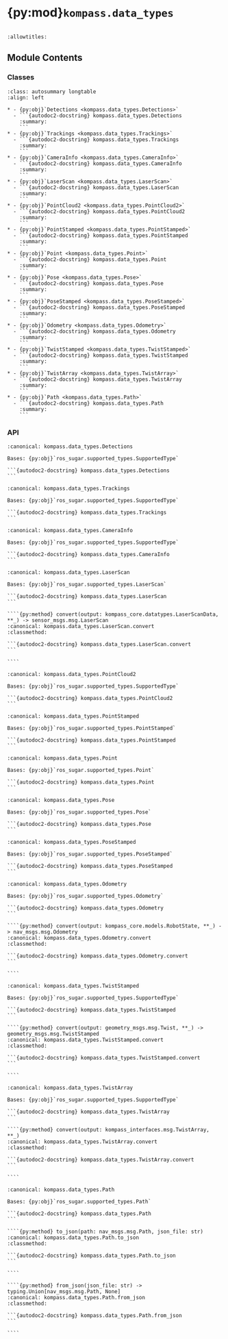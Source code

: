 # {py:mod}`kompass.data_types`

```{py:module} kompass.data_types
```

```{autodoc2-docstring} kompass.data_types
:allowtitles:
```

## Module Contents

### Classes

````{list-table}
:class: autosummary longtable
:align: left

* - {py:obj}`Detections <kompass.data_types.Detections>`
  - ```{autodoc2-docstring} kompass.data_types.Detections
    :summary:
    ```
* - {py:obj}`Trackings <kompass.data_types.Trackings>`
  - ```{autodoc2-docstring} kompass.data_types.Trackings
    :summary:
    ```
* - {py:obj}`CameraInfo <kompass.data_types.CameraInfo>`
  - ```{autodoc2-docstring} kompass.data_types.CameraInfo
    :summary:
    ```
* - {py:obj}`LaserScan <kompass.data_types.LaserScan>`
  - ```{autodoc2-docstring} kompass.data_types.LaserScan
    :summary:
    ```
* - {py:obj}`PointCloud2 <kompass.data_types.PointCloud2>`
  - ```{autodoc2-docstring} kompass.data_types.PointCloud2
    :summary:
    ```
* - {py:obj}`PointStamped <kompass.data_types.PointStamped>`
  - ```{autodoc2-docstring} kompass.data_types.PointStamped
    :summary:
    ```
* - {py:obj}`Point <kompass.data_types.Point>`
  - ```{autodoc2-docstring} kompass.data_types.Point
    :summary:
    ```
* - {py:obj}`Pose <kompass.data_types.Pose>`
  - ```{autodoc2-docstring} kompass.data_types.Pose
    :summary:
    ```
* - {py:obj}`PoseStamped <kompass.data_types.PoseStamped>`
  - ```{autodoc2-docstring} kompass.data_types.PoseStamped
    :summary:
    ```
* - {py:obj}`Odometry <kompass.data_types.Odometry>`
  - ```{autodoc2-docstring} kompass.data_types.Odometry
    :summary:
    ```
* - {py:obj}`TwistStamped <kompass.data_types.TwistStamped>`
  - ```{autodoc2-docstring} kompass.data_types.TwistStamped
    :summary:
    ```
* - {py:obj}`TwistArray <kompass.data_types.TwistArray>`
  - ```{autodoc2-docstring} kompass.data_types.TwistArray
    :summary:
    ```
* - {py:obj}`Path <kompass.data_types.Path>`
  - ```{autodoc2-docstring} kompass.data_types.Path
    :summary:
    ```
````

### API

````{py:class} Detections
:canonical: kompass.data_types.Detections

Bases: {py:obj}`ros_sugar.supported_types.SupportedType`

```{autodoc2-docstring} kompass.data_types.Detections
```

````

````{py:class} Trackings
:canonical: kompass.data_types.Trackings

Bases: {py:obj}`ros_sugar.supported_types.SupportedType`

```{autodoc2-docstring} kompass.data_types.Trackings
```

````

````{py:class} CameraInfo
:canonical: kompass.data_types.CameraInfo

Bases: {py:obj}`ros_sugar.supported_types.SupportedType`

```{autodoc2-docstring} kompass.data_types.CameraInfo
```

````

`````{py:class} LaserScan
:canonical: kompass.data_types.LaserScan

Bases: {py:obj}`ros_sugar.supported_types.LaserScan`

```{autodoc2-docstring} kompass.data_types.LaserScan
```

````{py:method} convert(output: kompass_core.datatypes.LaserScanData, **_) -> sensor_msgs.msg.LaserScan
:canonical: kompass.data_types.LaserScan.convert
:classmethod:

```{autodoc2-docstring} kompass.data_types.LaserScan.convert
```

````

`````

````{py:class} PointCloud2
:canonical: kompass.data_types.PointCloud2

Bases: {py:obj}`ros_sugar.supported_types.SupportedType`

```{autodoc2-docstring} kompass.data_types.PointCloud2
```

````

````{py:class} PointStamped
:canonical: kompass.data_types.PointStamped

Bases: {py:obj}`ros_sugar.supported_types.PointStamped`

```{autodoc2-docstring} kompass.data_types.PointStamped
```

````

````{py:class} Point
:canonical: kompass.data_types.Point

Bases: {py:obj}`ros_sugar.supported_types.Point`

```{autodoc2-docstring} kompass.data_types.Point
```

````

````{py:class} Pose
:canonical: kompass.data_types.Pose

Bases: {py:obj}`ros_sugar.supported_types.Pose`

```{autodoc2-docstring} kompass.data_types.Pose
```

````

````{py:class} PoseStamped
:canonical: kompass.data_types.PoseStamped

Bases: {py:obj}`ros_sugar.supported_types.PoseStamped`

```{autodoc2-docstring} kompass.data_types.PoseStamped
```

````

`````{py:class} Odometry
:canonical: kompass.data_types.Odometry

Bases: {py:obj}`ros_sugar.supported_types.Odometry`

```{autodoc2-docstring} kompass.data_types.Odometry
```

````{py:method} convert(output: kompass_core.models.RobotState, **_) -> nav_msgs.msg.Odometry
:canonical: kompass.data_types.Odometry.convert
:classmethod:

```{autodoc2-docstring} kompass.data_types.Odometry.convert
```

````

`````

`````{py:class} TwistStamped
:canonical: kompass.data_types.TwistStamped

Bases: {py:obj}`ros_sugar.supported_types.SupportedType`

```{autodoc2-docstring} kompass.data_types.TwistStamped
```

````{py:method} convert(output: geometry_msgs.msg.Twist, **_) -> geometry_msgs.msg.TwistStamped
:canonical: kompass.data_types.TwistStamped.convert
:classmethod:

```{autodoc2-docstring} kompass.data_types.TwistStamped.convert
```

````

`````

`````{py:class} TwistArray
:canonical: kompass.data_types.TwistArray

Bases: {py:obj}`ros_sugar.supported_types.SupportedType`

```{autodoc2-docstring} kompass.data_types.TwistArray
```

````{py:method} convert(output: kompass_interfaces.msg.TwistArray, **_)
:canonical: kompass.data_types.TwistArray.convert
:classmethod:

```{autodoc2-docstring} kompass.data_types.TwistArray.convert
```

````

`````

`````{py:class} Path
:canonical: kompass.data_types.Path

Bases: {py:obj}`ros_sugar.supported_types.Path`

```{autodoc2-docstring} kompass.data_types.Path
```

````{py:method} to_json(path: nav_msgs.msg.Path, json_file: str)
:canonical: kompass.data_types.Path.to_json
:classmethod:

```{autodoc2-docstring} kompass.data_types.Path.to_json
```

````

````{py:method} from_json(json_file: str) -> typing.Union[nav_msgs.msg.Path, None]
:canonical: kompass.data_types.Path.from_json
:classmethod:

```{autodoc2-docstring} kompass.data_types.Path.from_json
```

````

`````
